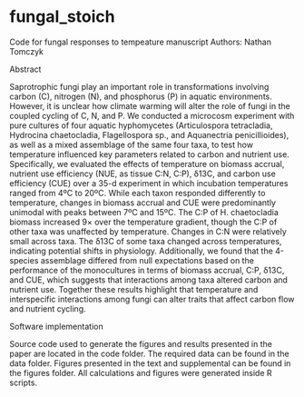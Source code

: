 # fungal_stoich

Code for fungal responses to tempeature manuscript 
Authors: Nathan Tomczyk

Abstract

Saprotrophic fungi play an important role in transformations involving carbon (C), nitrogen (N), and phosphorus (P) in aquatic environments. However, it is unclear how climate warming will alter the role of fungi in the coupled cycling of C, N, and P. We conducted a microcosm experiment with pure cultures of four aquatic hyphomycetes (Articulospora tetracladia, Hydrocina chaetocladia, Flagellospora sp., and Aquanectria penicillioides), as well as a mixed assemblage of the same four taxa, to test how temperature influenced key parameters related to carbon and nutrient use. Specifically, we evaluated the effects of temperature on biomass accrual, nutrient use efficiency (NUE, as tissue C:N, C:P), δ13C, and carbon use efficiency (CUE) over a 35-d experiment in which incubation temperatures ranged from 4ºC to 20ºC. While each taxon responded differently to temperature, changes in biomass accrual and CUE were predominantly unimodal with peaks between 7ºC and 15ºC. The C:P of H. chaetocladia biomass increased 9× over the temperature gradient, though the C:P of other taxa was unaffected by temperature. Changes in C:N were relatively small across taxa. The δ13C of some taxa changed across temperatures, indicating potential shifts in physiology. Additionally, we found that the 4-species assemblage differed from null expectations based on the performance of the monocultures in terms of biomass accrual, C:P, δ13C, and CUE, which suggests that interactions among taxa altered carbon and nutrient use. Together these results highlight that temperature and interspecific interactions among fungi can alter traits that affect carbon flow and nutrient cycling. 

Software implementation

Source code used to generate the figures and results presented in the paper are located in the code folder. The required data can be found in the data folder. Figures presented in the text and supplemental can be found in the figures folder. All calculations and figures were generated inside R scripts.
